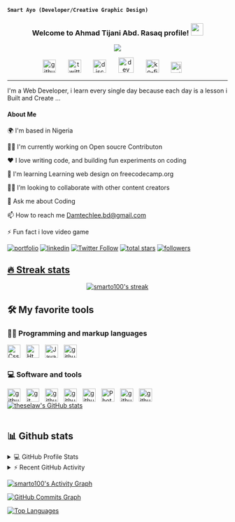 
**`Smart Ayo (Developer/Creative Graphic Design)`**

<h3 align="center">
  <b> Welcome to Ahmad Tijani Abd. Rasaq profile!</b>
  <img src="https://media.giphy.com/media/hvRJCLFzcasrR4ia7z/giphy.gif" width="28">
</h3>

<!-- Typing SVG Smart - https://://github.com/smarto100/readme-typing-svg -->
<p align="center">
  <a href="https://github.com/smarto100/readme-typing-svg"><img src="https://readme-typing-svg.demolab.com/?lines=Web%20Developer;Experienced;%20Creative%2FGraphic%20Designer;6%2B%20Months%20of%20coding%20experience;Always%20learning%20new%20things&font=Fira%20Code&center=true&width=440&height=45&color=36454F&vCenter=true&size=22&pause=1000"></a> 
</p>

<!-- Social icons section --> 
<p align="center">
 <a href="http://github.com/smarto100"><img alt="github" width="30px" src="https://cdn.jsdelivr.net/gh/devicons/devicon/icons/github/github-original.svg"/></a>
 &#8287;&#8287;&#8287;&#8287;&#8287;
 <a href="https://twitter.com/smarto_lee"><img alt="twitter" width="30px" src="https://simpleicons.org/icons/twitter.svg"/></a>
 &#8287;&#8287;&#8287;&#8287;&#8287;
  <a href="https://discord.com/channels/@me"><img alt="discord" width="30px" src="https://simpleicons.org/icons/discord.svg"/></a>
 &#8287;&#8287;&#8287;&#8287;&#8287;
 <a href="https://dev.to/smarto100"><img alt="dev" width="35px" src="https://simpleicons.org/icons/devdotto.svg"/></a>
 &#8287;&#8287;&#8287;&#8287;&#8287;
 <a href="https://ko-fi.com/smart100"><img alt="ko-fi" width="30px" src="https://simpleicons.org/icons/kofi.svg"/></a>
 &#8287;&#8287;&#8287;&#8287;&#8287;
 <a href="https://www.instagram.com/smart_kreative/"><img alt="instagram" width="25px" src="https://simpleicons.org/icons/instagram.svg"/></a>
 &#8287;&#8287;&#8287;&#8287;&#8287;
</p><hr>

 I'm a Web Developer, i learn every single day because each day is a lesson i Built and Create ...

 ####  About Me
 
 🌍  I'm based in Nigeria

👩‍💻 I'm currently working on Open soucre Contributon

❤️ I love writing code, and building fun experiments on coding

🧠  I'm learning Learning web design on freecodecamp.org

👯‍♀️ I’m looking to collaborate with other content creators

💬 Ask me about Coding

📫 How to reach me Damtechlee.bd@gmail.com

⚡️ Fun fact i love video game 
 
[![portfolio](https://img.shields.io/badge/Smart_portfolio-000?style=for-the-badge&logo=ko-fi&logoColor=white)](https://https://github.com/smarto100/)
[![linkedin](https://img.shields.io/badge/smart-linkedin-0A66C2?color=1DA1F2&logo=linked&style=for-the-badge)](https://www.linkedin.com/in/babatunde-damilola-01b2481bb/) 
[![Twitter Follow](https://img.shields.io/twitter/follow/smarto_lee?color=1DA1F2&logo=twitter&style=for-the-badge)](https://twitter.com/smarto_lee/)
<a href="https://github.com/smarto100?tab=repositories&sort=stargazers">
    <img alt="total stars" title="Total stars on GitHub" src="https://custom-icon-badges.demolab.com/github/stars/smarto100?color=55960c&style=for-the-badge&labelColor=488207&logo=star"/></a>   <a href="https://github.com/smarto100?tab=followers">
    <img alt="followers" title="Follow me on Github" src="https://custom-icon-badges.demolab.com/github/followers/smarto100?color=236ad3&labelColor=1155ba&style=for-the-badge&logo=person-add&label=Follow&logoColor=white"/></a>
 <a href="https://github.com/smarto100/Simple-View-Counter">

## 🔥 Streak stats

<!-- GitHub Readme Streak Stats - https://github.com/smarto100/github-readme-streak-stats -->
<p align="center">
  <a href="https://www.github.com/smarto100">
    <img alt="smarto100's streak" src="https://github-readme-streak-stats.herokuapp.com/?user=smarto100&theme=gruvbox&hide_border=true&background=110635E2&fire=DDD2A6&dates=D3D5E2C4&stroke=CED0DDEC&ring=9C9EA8EC&currStreakNum=E5E5E5EC&sideNums=F9F9F9EC&currStreakLabel=D0D558F9&sideLabels=F1F766E2"/>  
  </a>
</p>


## 🛠️ My favorite tools

### 👨‍💻 Programming and markup languages
<p>
<img align="left" alt="Css" width="30px" style="padding-right:10px;" src="https://cdn.jsdelivr.net/gh/devicons/devicon/icons/css3/css3-original.svg"/>
<img align="left" alt="Html" width="30px" style="padding-right:10px;" src="https://cdn.jsdelivr.net/gh/devicons/devicon/icons/html5/html5-original.svg"/>
<img align="left" alt="Javascript" width="30px" style="padding-right:10px;" src="https://cdn.jsdelivr.net/gh/devicons/devicon/icons/javascript/javascript-original.svg"/>
<img align="left" alt="github" width="30px" style="padding-right:10px;" src="https://cdn.jsdelivr.net/gh/devicons/devicon/icons/typescript/typescript-original.svg"/>
 </p><br><br>
 
 ### 💻 Software and tools
 <p>
 <img align="left" alt="github" width="30px" style="padding-right:10px;" src="https://cdn.jsdelivr.net/gh/devicons/devicon/icons/vscode/vscode-original.svg"/>
 <img align="left" alt="git" width="30px" style="padding-right:10px;" src="https://cdn.jsdelivr.net/gh/devicons/devicon/icons/git/git-original.svg"/>
 <img align="left" alt="github" width="30px" style="padding-right:10px;" src="https://cdn.jsdelivr.net/gh/devicons/devicon/icons/github/github-original.svg"/>
 <img align="left" alt="github" width="30px" style="padding-right:10px;" src="https://simpleicons.org/icons/stackoverflow.svg"/> 
 <img align="left" alt="github" width="30px" style="padding-right:10px;" src="https://cdn.jim-nielsen.com/macos/128/github-desktop-2021-05-20.png"/>
 <img align="left" alt="Photoshop" width="30px" style="padding-right:10px;" src="https://cdn.jsdelivr.net/gh/devicons/devicon/icons/photoshop/photoshop-line.svg"/>
 <img align="left" alt="github" width="30px" style="padding-right:10px;" src="https://i0.wp.com/mahalo-studio.com/wp-content/uploads/2020/07/coreldraw-logo.png?fit=572%2C600&ssl=1&is-pending-load=1"/>
<img align="left" alt="github" width="30px" style="padding-right:10px;" src="https://simpleicons.org/icons/obsstudio.svg"/> 
 </p>
   
   <a href="http://www.github.com/theselaw"><img src="https://github-readme-stats.vercel.app/api?username=theselaw&show_icons=true&hide=&count_private=true&title_color=facc15&text_color=facc15&icon_color=facc15&bg_color=000000&hide_border=true&show_icons=true" alt="theselaw's GitHub stats" /></a>
  <br> <br> 
   ## 📊 Github stats

<!-- https://github.com/smarto100/github-readme-stats -->
<details> 
  <summary>💻 GitHub Profile Stats</summary>
  <br/>
    <a href="https://github.com/smarto100/"><img alt="smarto100's Github Stats" src="https://github-readme-stats.vercel.app/api/?username=smarto100&show_icons=true&include_all_commits=true&count_private=true&theme=react&hide_border=true&bg_color=1F222E&title_color=F85D7F&icon_color=F8D866" height="192px"/></a>
  <a href="https://github.com/smarto100/"><img alt="smarto100's Top Languages" src="https://github-readme-stats.vercel.app/api/top-langs/?username=smarto100&langs_count=8&layout=compact&theme=react&hide_border=true&bg_color=1F222E&title_color=F85D7F&icon_color=F8D866&hide=Jupyter%20Notebook" height="192px"/></a>
  <br/>
  <b>Note:</b> Top languages is only a metric of the languages my public code consists of and doesn't reflect experience or skill level.
</details>

<!-- https://github.com/jamesgeorge007/github-activity-readme -->
<details>
  <summary>⚡ Recent GitHub Activity</summary>
  <br/>
 
<!--START_SECTION:activity-->

1. 🗣 Commented on [#5](https://github.com/nextcord/nextcord-ext-help-commands/issues/5) in [nextcord/nextcord-ext-help-commands](https://github.com/nextcord/nextcord-ext-help-commands)
2. 🗣 Commented on [#5](https://github.com/nextcord/nextcord-ext-help-commands/issues/5) in [nextcord/nextcord-ext-help-commands](https://github.com/nextcord/nextcord-ext-help-commands)
3. 🗣 Commented on [#5](https://github.com/nextcord/nextcord-ext-help-commands/issues/5) in [nextcord/nextcord-ext-help-commands](https://github.com/nextcord/nextcord-ext-help-commands)
4. 🎉 Merged PR [#163](https://github.com/smarto100/readme-typing-svg/pull/163) in [smarto100/readme-typing-svg](https://github.com/smarto100/readme-typing-svg)
5. 🎉 Merged PR [#348](https://github.com/smarto100/github-readme-streak-stats/pull/348) in [smarto100/github-readme-streak-stats](https://github.com/smarto100/github-readme-streak-stats)
    <!--END_SECTION:activity-->
    </details>

<!-- https://github.com/smarto100/github-readme-activity-graph -->

<a href="https://github.com/smarto100/github-readme-activity-graph"><img alt="smarto100's Activity Graph" src="https://denvercoder1-activity-graph.herokuapp.com/graph/?username=smarto100&bg_color=1F222E&color=F8D866&line=F85D7F&point=FFFFFF&hide_border=true" /></a>
   
 
 <a href="http://www.github.com/smarto100"><img src="https://activity-graph.herokuapp.com/graph?username=smarto100&bg_color=1F222E&color=F8D866&line=F85D7F&point=FFFFFF&hide_border=true" alt="GitHub Commits Graph" /></a>
         
<a href="https://github.com/theselaw" align="left"><img src="https://github-readme-stats.vercel.app/api/top-langs/?username=theselaw&langs_count=10&title_color=facc15&text_color=facc15&icon_color=facc15&bg_color=000000&hide_border=true&locale=en&custom_title=Top%20%Languages" alt="Top Languages" /></a>
 
 
 
  
          
      
 

           
          
     
  
   
   
  
   
 
   

          

  
         
          
         
  

